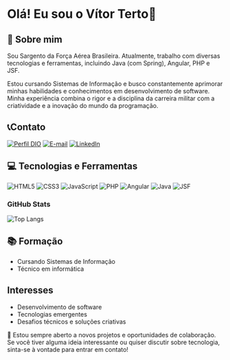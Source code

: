 # Olá! Eu sou o Vítor Terto👋

## 🙋 Sobre mim

Sou Sargento da Força Aérea Brasileira. Atualmente, trabalho com diversas tecnologias e ferramentas, incluindo Java (com Spring), Angular, PHP e JSF.

Estou cursando Sistemas de Informação e busco constantemente aprimorar minhas habilidades e conhecimentos em desenvolvimento de software. Minha experiência combina o rigor e a disciplina da carreira militar com a criatividade e a inovação do mundo da programação.

## 📞Contato

[![Perfil DIO](https://img.shields.io/badge/-Meu%20Perfil%20na%20DIO-30A3DC?style=for-the-badge)](https://web.dio.me/users/vitorterto_vt/)
[![E-mail](https://img.shields.io/badge/-Email-000?style=for-the-badge&logo=microsoft-outlook&logoColor=E94D5F)](mailto:vitorterto.vt@gmail.com)
[![LinkedIn](https://img.shields.io/badge/LinkedIn-0077B5?style=for-the-badge&logo=linkedin&logoColor=white)](https://www.linkedin.com/in/tertovitor/)


## 💻 Tecnologias e Ferramentas

![HTML5](https://img.shields.io/badge/HTML5-E34F26?style=for-the-badge&logo=html5&logoColor=white)
![CSS3](https://img.shields.io/badge/CSS3-1572B6?style=for-the-badge&logo=css3&logoColor=white)
![JavaScript](https://img.shields.io/badge/JavaScript-F7DF1E?style=for-the-badge&logo=javascript&logoColor=black)
![PHP](https://img.shields.io/badge/PHP-%234B4B77?style=for-the-badge&logo=php)
![Angular](https://img.shields.io/badge/Angular-%230F0F11?style=for-the-badge&logo=angular)
![Java](https://img.shields.io/badge/Java-%2399CC33?style=for-the-badge&logo=java)
![JSF](https://img.shields.io/badge/JSF-%234B4B77?style=for-the-badge&logo=java)

### GitHub Stats

![Top Langs](https://github-readme-stats-git-masterrstaa-rickstaa.vercel.app/api/top-langs/?username=tertovitor&layout=compact&bg_color=000&border_color=30A3DC&text_color=FFF)

## 📚 Formação 

- Cursando Sistemas de Informação
- Técnico em informática

## Interesses

- Desenvolvimento de software
- Tecnologias emergentes
- Desafios técnicos e soluções criativas

🚀 Estou sempre aberto a novos projetos e oportunidades de colaboração. Se você tiver alguma ideia interessante ou quiser discutir sobre tecnologia, sinta-se à vontade para entrar em contato!

